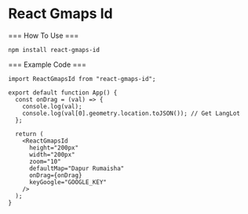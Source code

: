 # React Gmaps Id 

=== How To Use ===
```
npm install react-gmaps-id
```
=== Example Code ===
```
import ReactGmapsId from "react-gmaps-id";

export default function App() {
  const onDrag = (val) => {
    console.log(val);
    console.log(val[0].geometry.location.toJSON()); // Get LangLot 
  };

  return (
    <ReactGmapsId
      height="200px"
      width="200px"
      zoom="10"
      defaultMap="Dapur Rumaisha"
      onDrag={onDrag}
      keyGoogle="GOOGLE_KEY"
    />
  );
}

```
